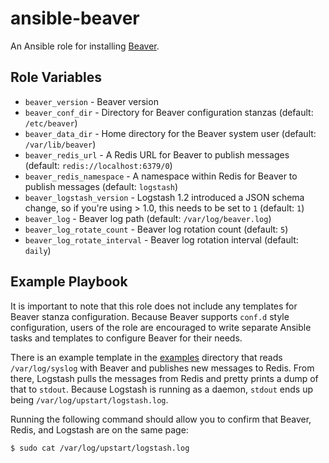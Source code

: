 # ansible-beaver

An Ansible role for installing [Beaver](https://github.com/josegonzalez/python-beaver).

## Role Variables

- `beaver_version` - Beaver version
- `beaver_conf_dir` - Directory for Beaver configuration stanzas (default: `/etc/beaver`)
- `beaver_data_dir` - Home directory for the Beaver system user (default: `/var/lib/beaver`)
- `beaver_redis_url` - A Redis URL for Beaver to publish messages (default: `redis://localhost:6379/0`)
- `beaver_redis_namespace` - A namespace within Redis for Beaver to publish messages (default: `logstash`)
- `beaver_logstash_version` - Logstash 1.2 introduced a JSON schema change, so if you're using > 1.0, this needs to be set to `1` (default: `1`)
- `beaver_log` - Beaver log path (default: `/var/log/beaver.log`)
- `beaver_log_rotate_count` - Beaver log rotation count (default: `5`)
- `beaver_log_rotate_interval` - Beaver log rotation interval (default: `daily`)

## Example Playbook

It is important to note that this role does not include any templates for Beaver stanza configuration. Because Beaver supports `conf.d` style configuration, users of the role are encouraged to write separate Ansible tasks and templates to configure Beaver for their needs.

There is an example template in the [examples](./examples/) directory that reads `/var/log/syslog` with Beaver and publishes new messages to Redis. From there, Logstash pulls the messages from Redis and pretty prints a dump of that to `stdout`. Because Logstash is running as a daemon, `stdout` ends up being `/var/log/upstart/logstash.log`.

Running the following command should allow you to confirm that Beaver, Redis, and Logstash are on the same page:

```bash
$ sudo cat /var/log/upstart/logstash.log
```
